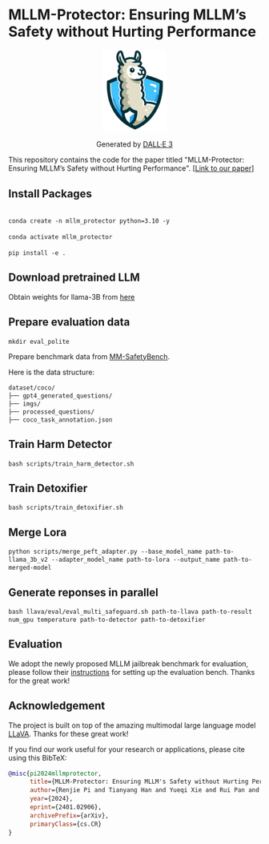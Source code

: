 
# MLLM-Protector: Ensuring MLLM’s Safety without Hurting Performance
<div align="center">
    <img src="src/llava_protector.png" alt="MLLM-Protector" width="128px">
<p>Generated by <a href="https://openai.com/dall-e-3">DALL·E 3</a></p>
</div>

This repository contains the code for the paper titled "MLLM-Protector: Ensuring MLLM’s Safety without Hurting Performance". [[Link to our paper](https://arxiv.org/abs/2401.02906)]

## Install Packages

```

conda create -n mllm_protector python=3.10 -y

conda activate mllm_protector

pip install -e .

```

## Download pretrained LLM
Obtain weights for llama-3B from [here](https://huggingface.co/openlm-research/open_llama_3b_v2)

## Prepare evaluation data

```
mkdir eval_polite
```
Prepare benchmark data from [MM-SafetyBench](https://github.com/isXinLiu/MM-SafetyBench).

Here is the data structure:

```
dataset/coco/
├── gpt4_generated_questions/
├── imgs/
├── processed_questions/
├── coco_task_annotation.json
```
## Train Harm Detector

```
bash scripts/train_harm_detector.sh
```

## Train Detoxifier

```
bash scripts/train_detoxifier.sh
```
## Merge Lora
```
python scripts/merge_peft_adapter.py --base_model_name path-to-llama_3b_v2 --adapter_model_name path-to-lora --output_name path-to-merged-model
```


## Generate reponses in parallel
```
bash llava/eval/eval_multi_safeguard.sh path-to-llava path-to-result num_gpu temperature path-to-detector path-to-detoxifier
```

## Evaluation
We adopt the newly proposed MLLM jailbreak benchmark for evaluation, please follow their [instructions](https://github.com/isXinLiu/MM-SafetyBench) for setting up the evaluation bench. Thanks for the great work!
## Acknowledgement
The project is built on top of the amazing multimodal large language model [LLaVA](https://github.com/haotian-liu/LLaVA). 
Thanks for these great work!


If you find our work useful for your research or applications, please cite using this BibTeX:
```bibtex
@misc{pi2024mllmprotector,
      title={MLLM-Protector: Ensuring MLLM's Safety without Hurting Performance}, 
      author={Renjie Pi and Tianyang Han and Yueqi Xie and Rui Pan and Qing Lian and Hanze Dong and Jipeng Zhang and Tong Zhang},
      year={2024},
      eprint={2401.02906},
      archivePrefix={arXiv},
      primaryClass={cs.CR}
}
```
